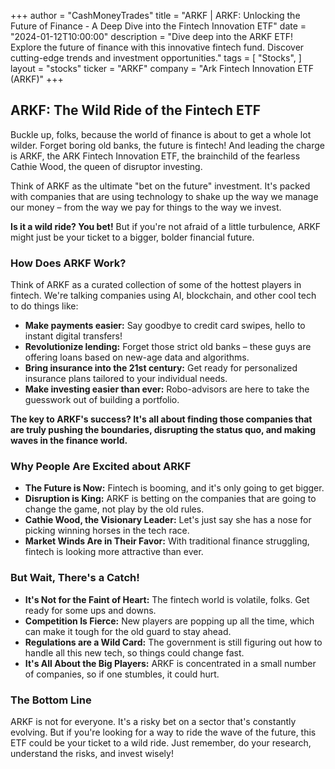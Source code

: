 +++
author = "CashMoneyTrades"
title = "ARKF |   ARKF:  Unlocking the Future of Finance - A Deep Dive into the Fintech Innovation ETF"
date = "2024-01-12T10:00:00"
description = "Dive deep into the ARKF ETF! Explore the future of finance with this innovative fintech fund. Discover cutting-edge trends and investment opportunities."
tags = [
"Stocks",
]
layout = "stocks"
ticker = "ARKF"
company = "Ark Fintech Innovation ETF (ARKF)"
+++
        


##  ARKF:  The Wild Ride of the Fintech ETF

Buckle up, folks, because the world of finance is about to get a whole lot wilder.  Forget boring old banks, the future is fintech!  And leading the charge is ARKF, the ARK Fintech Innovation ETF,  the brainchild of the fearless Cathie Wood, the queen of disruptor investing. 

Think of ARKF as the ultimate "bet on the future" investment. It's  packed with companies that are using technology to shake up the way we manage our money – from the way we pay for things to the way we invest.  

**Is it a wild ride? You bet!**  But if you're not afraid of a little turbulence, ARKF might just be your ticket to a bigger, bolder financial future.

###  How Does ARKF Work?

Think of ARKF as a curated collection of some of the hottest players in fintech. We're talking companies using AI, blockchain, and other cool tech to do things like:

* **Make payments easier:** Say goodbye to credit card swipes, hello to instant digital transfers! 
* **Revolutionize lending:** Forget those strict old banks – these guys are offering loans based on new-age data and algorithms.
* **Bring insurance into the 21st century:** Get ready for personalized insurance plans tailored to your individual needs.
* **Make investing easier than ever:** Robo-advisors are here to take the guesswork out of building a portfolio. 

**The key to ARKF's success?  It's all about finding those companies that are truly pushing the boundaries, disrupting the status quo, and making waves in the finance world.**

###  Why People Are Excited about ARKF

* **The Future is Now:** Fintech is booming, and it's only going to get bigger. 
* **Disruption is King:**  ARKF is betting on the companies that are going to change the game, not play by the old rules.
* **Cathie Wood, the Visionary Leader:**  Let's just say she has a nose for picking winning horses in the tech race.
* **Market Winds Are in Their Favor:**  With traditional finance struggling, fintech is looking more attractive than ever.

###  But Wait, There's a Catch!

* **It's Not for the Faint of Heart:**  The fintech world is volatile, folks.  Get ready for some ups and downs. 
* **Competition Is Fierce:**  New players are popping up all the time, which can make it tough for the old guard to stay ahead.
* **Regulations are a Wild Card:**  The government is still figuring out how to handle all this new tech, so things could change fast.
* **It's All About the Big Players:**  ARKF is concentrated in a small number of companies, so if one stumbles, it could hurt.

###  The Bottom Line

ARKF is not for everyone. It's a risky bet on a sector that's constantly evolving.  But if you're looking for a way to ride the wave of the future,  this ETF could be your ticket to a wild ride.  Just remember, do your research, understand the risks, and invest wisely! 

        
